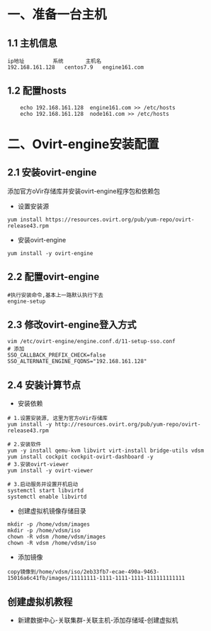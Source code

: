 # 一、准备一台主机
## 1.1 主机信息
```text
ip地址         系统       主机名
192.168.161.128   centos7.9   engine161.com
```
## 1.2 配置hosts
```text
    echo 192.168.161.128  engine161.com >> /etc/hosts
    echo 192.168.161.128  node161.com >> /etc/hosts
```

# 二、Ovirt-engine安装配置
## 2.1 安装ovirt-engine
添加官方oVir存储库并安装ovirt-engine程序包和依赖包
- 设置安装源
```shell
yum install https://resources.ovirt.org/pub/yum-repo/ovirt-release43.rpm
```
- 安装ovirt-engine
```shell
yum install -y ovirt-engine
```
## 2.2 配置ovirt-engine
```shell
#执行安装命令,基本上一路默认执行下去
engine-setup
```
## 2.3 修改ovirt-engine登入方式
```shell
vim /etc/ovirt-engine/engine.conf.d/11-setup-sso.conf
# 添加
SSO_CALLBACK_PREFIX_CHECK=false 
SSO_ALTERNATE_ENGINE_FQDNS="192.168.161.128"
```

## 2.4 安装计算节点
- 安装依赖
```shell
# 1.设置安装源, 这里为官方oVir存储库
yum install -y http://resources.ovirt.org/pub/yum-repo/ovirt-release43.rpm
 
# 2.安装软件
yum -y install qemu-kvm libvirt virt-install bridge-utils vdsm
yum install cockpit cockpit-ovirt-dashboard -y
# 3.安装ovirt-viewer
yum install -y ovirt-viewer
 
# 3.启动服务并设置开机启动
systemctl start libvirtd
systemctl enable libvirtd
```
- 创建虚拟机镜像存储目录
```shell
mkdir -p /home/vdsm/images
mkdir -p /home/vdsm/iso
chown -R vdsm /home/vdsm/images
chown -R vdsm /home/vdsm/iso
```
- 添加镜像
```text
copy镜像到/home/vdsm/iso/2eb33fb7-ecae-490a-9463-15016a6c41fb/images/11111111-1111-1111-1111-111111111111
```
## 创建虚拟机教程
- 新建数据中心-关联集群-关联主机-添加存储域-创建虚拟机
